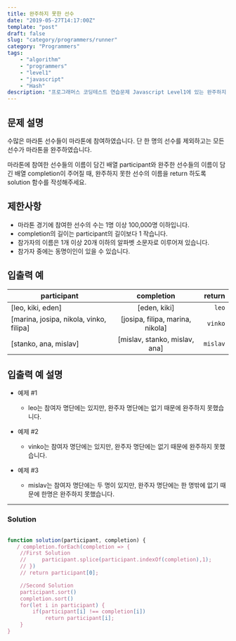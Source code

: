 ```yaml
---
title: 완주하지 못한 선수
date: "2019-05-27T14:17:00Z"
template: "post"
draft: false
slug: "category/programmers/runner"
category: "Programmers"
tags:
    - "algorithm"
    - "programmers"
    - "level1"
    - "javascript"
    - "Hash"
description: "프로그래머스 코딩테스트 연습문제 Javascript Level1에 있는 완주하지 못한 선수 문제 풀이"
---
```

## 문제 설명

수많은 마라톤 선수들이 마라톤에 참여하였습니다. 단 한 명의 선수를 제외하고는 모든 선수가 마라톤을 완주하였습니다.

마라톤에 참여한 선수들의 이름이 담긴 배열 participant와 완주한 선수들의 이름이 담긴 배열 completion이 주어질 때, 완주하지 못한 선수의 이름을 return 하도록 solution 함수를 작성해주세요.

## 제한사항

- 마라톤 경기에 참여한 선수의 수는 1명 이상 100,000명 이하입니다.
- completion의 길이는 participant의 길이보다 1 작습니다.
- 참가자의 이름은 1개 이상 20개 이하의 알파벳 소문자로 이루어져 있습니다.
- 참가자 중에는 동명이인이 있을 수 있습니다.

## 입출력 예

| participant | completion | return |
|---|:---:|---:|
| [leo, kiki, eden] | [eden, kiki] | `leo` |
| [marina, josipa, nikola, vinko, filipa] | [josipa, filipa, marina, nikola] | `vinko` |
| [stanko, ana, mislav] | [mislav, stanko, mislav, ana] | `mislav` |

## 입출력 예 설명

- 예제 #1
  - leo는 참여자 명단에는 있지만, 완주자 명단에는 없기 때문에 완주하지 못했습니다.

- 예제 #2
  - vinko는 참여자 명단에는 있지만, 완주자 명단에는 없기 때문에 완주하지 못했습니다.
- 예제 #3
  - mislav는 참여자 명단에는 두 명이 있지만, 완주자 명단에는 한 명밖에 없기 때문에 한명은 완주하지 못했습니다.

---

### Solution

```javascript

function solution(participant, completion) {
   / completion.forEach(completion => {
    //First Solution
    //     participant.splice(participant.indexOf(completion),1);
    // })
    // return participant[0];

    //Second Solution
    participant.sort()
    completion.sort()
    for(let i in participant) {
        if(participant[i] !== completion[i])
            return participant[i];
    }
}

```